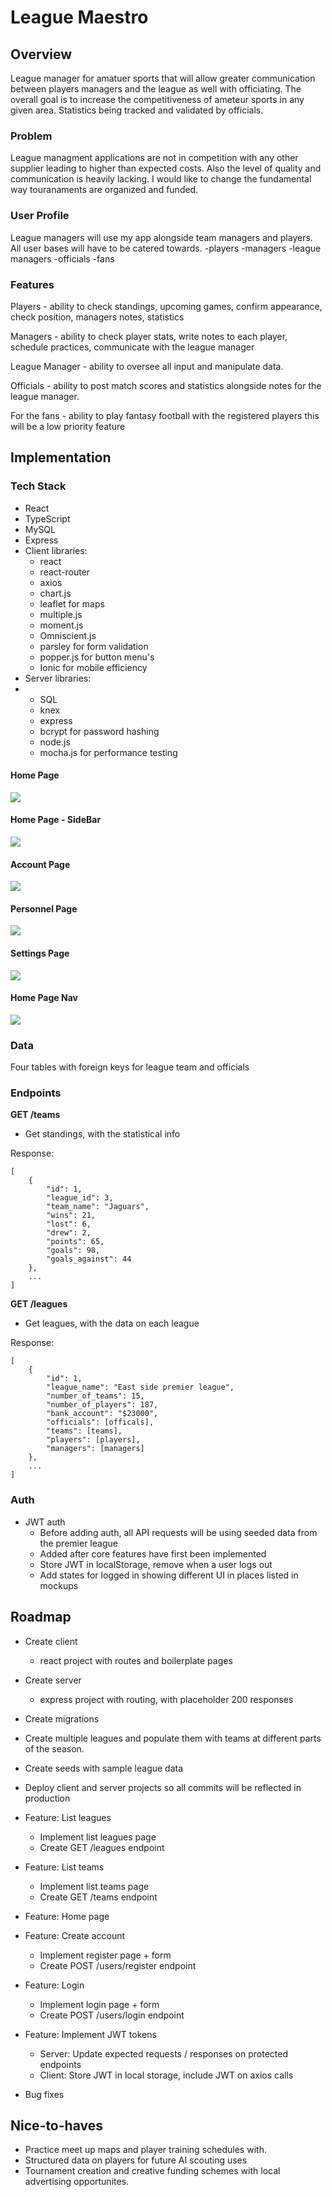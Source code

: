 # League Maestro

## Overview

League manager for amatuer sports that will allow greater communication between players managers and the league as well with officiating. The overall goal is to increase the competitiveness of ameteur sports in any given area. Statistics being tracked and validated by officials.

### Problem

League managment applications are not in competition with any other supplier leading to higher than expected costs. Also the level of quality and communication is heavily lacking. I would like to change the fundamental way touranaments are organized and funded.

### User Profile

League managers will use my app alongside team managers and players. All user bases will have to be catered towards.
-players
-managers
-league managers
-officials
-fans

### Features

Players - ability to check standings, upcoming games, confirm appearance, check position, managers notes, statistics

Managers - ability to check player stats, write notes to each player, schedule practices, communicate with the league manager

League Manager - ability to oversee all input and manipulate data.

Officials - ability to post match scores and statistics alongside notes for the league manager.

For the fans - ability to play fantasy football with the registered players this will be a low priority feature

## Implementation

### Tech Stack

- React
- TypeScript
- MySQL
- Express
- Client libraries:
  - react
  - react-router
  - axios
  - chart.js
  - leaflet for maps
  - multiple.js
  - moment.js
  - Omniscient.js
  - parsley for form validation
  - popper.js for button menu's
  - Ionic for mobile efficiency
- Server libraries:
- - SQL
  - knex
  - express
  - bcrypt for password hashing
  - node.js
  - mocha.js for performance testing

#### Home Page

![](./src/assets/imgs/homePage.png)

#### Home Page - SideBar

![](./src/assets/imgs/sideBar.png)

#### Account Page

![](./src/assets/imgs/leagues.png)

#### Personnel Page

![](./src/assets/imgs/addLeague.png)

#### Settings Page

![](./src/assets/imgs/addTeam.png)

#### Home Page Nav

![](./src/assets/imgs/teamView.png)

### Data

Four tables with foreign keys for league team and officials

### Endpoints

**GET /teams**

- Get standings, with the statistical info

Response:

```
[
    {
        "id": 1,
        "league_id": 3,
        "team_name": "Jaguars",
        "wins": 21,
        "lost": 6,
        "drew": 2,
        "points": 65,
        "goals": 98,
        "goals_against": 44
    },
    ...
]
```

**GET /leagues**

- Get leagues, with the data on each league

Response:

```
[
    {
        "id": 1,
        "league_name": "East side premier league",
        "number_of_teams": 15,
        "number_of_players": 187,
        "bank_account": "$23000",
        "officials": [officals],
        "teams": [teams],
        "players": [players],
        "managers": [managers]
    },
    ...
]
```

### Auth

- JWT auth
  - Before adding auth, all API requests will be using seeded data from the premier league
  - Added after core features have first been implemented
  - Store JWT in localStorage, remove when a user logs out
  - Add states for logged in showing different UI in places listed in mockups

## Roadmap

- Create client

  - react project with routes and boilerplate pages

- Create server

  - express project with routing, with placeholder 200 responses

- Create migrations

- Create multiple leagues and populate them with teams at different parts of the season.

- Create seeds with sample league data

- Deploy client and server projects so all commits will be reflected in production

- Feature: List leagues

  - Implement list leagues page
  - Create GET /leagues endpoint

- Feature: List teams

  - Implement list teams page
  - Create GET /teams endpoint

- Feature: Home page

- Feature: Create account

  - Implement register page + form
  - Create POST /users/register endpoint

- Feature: Login

  - Implement login page + form
  - Create POST /users/login endpoint

- Feature: Implement JWT tokens

  - Server: Update expected requests / responses on protected endpoints
  - Client: Store JWT in local storage, include JWT on axios calls

- Bug fixes

## Nice-to-haves

- Practice meet up maps and player training schedules with.
- Structured data on players for future AI scouting uses
- Tournament creation and creative funding schemes with local advertising opportunites.
